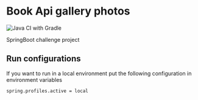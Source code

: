 # Book Api gallery photos

![Java CI with Gradle](https://github.com/elmer7186/book-api/workflows/Java%20CI%20with%20Gradle/badge.svg)

SpringBoot challenge project

## Run configurations

If you want to run in a local environment put the following configuration in 
environment variables

    spring.profiles.active = local